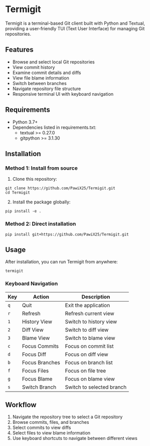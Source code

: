 # Termigit

Termigit is a terminal-based Git client built with Python and Textual, providing a user-friendly TUI (Text User Interface) for managing Git repositories.


## Features

- Browse and select local Git repositories
- View commit history
- Examine commit details and diffs
- View file blame information
- Switch between branches
- Navigate repository file structure
- Responsive terminal UI with keyboard navigation

## Requirements

- Python 3.7+
- Dependencies listed in requirements.txt:
  - textual >= 0.27.0
  - gitpython >= 3.1.30

## Installation

### Method 1: Install from source

1. Clone this repository:
```
git clone https://github.com/PawiX25/Termigit.git
cd Termigit
```

2. Install the package globally:
```
pip install -e .
```

### Method 2: Direct installation

```
pip install git+https://github.com/PawiX25/Termigit.git
```

## Usage

After installation, you can run Termigit from anywhere:

```
termigit
```

### Keyboard Navigation

| Key | Action | Description |
|-----|--------|-------------|
| `q` | Quit | Exit the application |
| `r` | Refresh | Refresh current view |
| `1` | History View | Switch to history view |
| `2` | Diff View | Switch to diff view |
| `3` | Blame View | Switch to blame view |
| `c` | Focus Commits | Focus on commit list |
| `d` | Focus Diff | Focus on diff view |
| `b` | Focus Branches | Focus on branch list |
| `f` | Focus Files | Focus on file tree |
| `g` | Focus Blame | Focus on blame view |
| `s` | Switch Branch | Switch to selected branch |

## Workflow

1. Navigate the repository tree to select a Git repository
2. Browse commits, files, and branches
3. Select commits to view diffs
4. Select files to view blame information
5. Use keyboard shortcuts to navigate between different views
